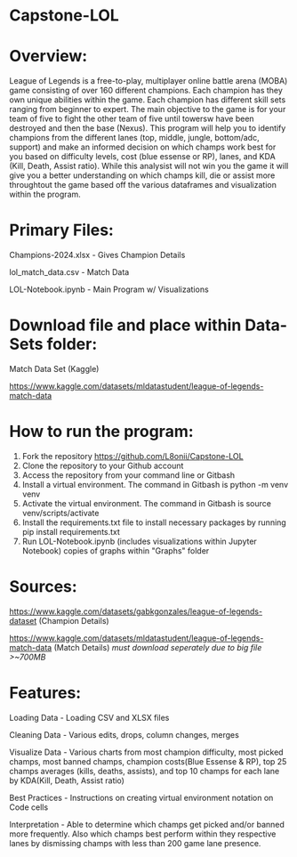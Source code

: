 # Capstone-LOL

# Overview:
League of Legends is a free-to-play, multiplayer online battle arena (MOBA) game consisting of over 160 different champions. Each champion has they own unique abilities within the game. Each champion has different skill sets ranging from beginner to expert. The main objective to the game is for your team of five to fight the other team of five until towersw have been destroyed and then the base (Nexus). This program will help you to identify champions from the different lanes (top, middle, jungle, bottom/adc, support) and make an informed decision on which champs work best for you based on difficulty levels, cost (blue essense or RP), lanes, and KDA (Kill, Death, Assist ratio). While this analysist will not win you the game it will give you a better understanding on which champs kill, die or assist more throughtout the game based off the various dataframes and visualization within the program. 

# Primary Files:
Champions-2024.xlsx - Gives Champion Details

lol_match_data.csv - Match Data

LOL-Notebook.ipynb - Main Program w/ Visualizations 

# Download file and place within Data-Sets folder:
Match Data Set (Kaggle)

https://www.kaggle.com/datasets/mldatastudent/league-of-legends-match-data

# How to run the program:
1) Fork the repository https://github.com/L8onii/Capstone-LOL
2) Clone the repository to your Github account
3) Access the repository from your command line or Gitbash
4) Install a virtual environment. The command in Gitbash is python -m venv venv
5) Activate the virtual environment. The command in Gitbash is source venv/scripts/activate
6) Install the requirements.txt file to install necessary packages by running pip install requirements.txt
7) Run LOL-Notebook.ipynb (includes visualizations within Jupyter Notebook) copies of graphs within "Graphs" folder

# Sources:

https://www.kaggle.com/datasets/gabkgonzales/league-of-legends-dataset (Champion Details)

https://www.kaggle.com/datasets/mldatastudent/league-of-legends-match-data (Match Details) *must download seperately due to big file >~700MB*

# Features:
Loading Data - Loading CSV and XLSX files

Cleaning Data - Various edits, drops, column changes, merges

Visualize Data - Various charts from most champion difficulty, most picked champs, most banned champs, champion costs(Blue Essense & RP), top 25 champs averages (kills, deaths, assists), and top 10 champs for each lane by KDA(Kill, Death, Assist ratio)

Best Practices - Instructions on creating virtual environment notation on Code cells

Interpretation - Able to determine which champs get picked and/or banned more frequently. Also which champs best perform within they respective lanes by dismissing champs with less than 200 game lane presence. 